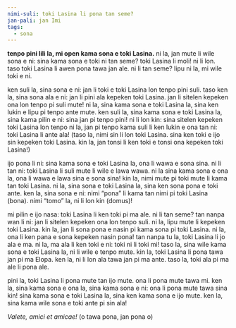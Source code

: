 ```yaml
---
nimi-suli: toki Lasina li pona tan seme?
jan-pali: jan Imi
tags:
  - sona
---
```


**tenpo pini lili la, mi open kama sona e toki Lasina.** ni la, jan mute li wile sona e ni: sina kama sona e toki ni tan seme? toki Lasina li moli! ni li lon. taso toki Lasina li awen pona tawa jan ale. ni li tan seme? lipu ni la, mi wile toki e ni.

ken suli la, sina sona e ni: jan li toki e toki Lasina lon tenpo pini suli. taso ken la, sina sona ala e ni: jan li pini ala kepeken toki Lasina. jan li sitelen kepeken ona lon tenpo pi suli mute! ni la, sina kama sona e toki Lasina la, sina ken lukin e lipu pi tenpo ante mute. ken suli la, sina kama sona e toki Lasina la, sina kama pilin e ni: sina jan pi tenpo pini! ni li lon kin: sina sitelen kepeken toki Lasina lon tenpo ni la, jan pi tenpo kama suli li ken lukin e ona tan ni: toki Lasina li ante ala! (taso la, nimi sin li lon toki Lasina. sina ken toki e ijo sin kepeken toki Lasina. kin la, jan tonsi li ken toki e tonsi ona kepeken toki Lasina!)

ijo pona li ni: sina kama sona e toki Lasina la, ona li wawa e sona sina. ni li tan ni: toki Lasina li suli mute li wile e lawa wawa. ni la sina kama sona e ona la, ona li wawa e lawa sina e sona sina! kin la, nimi mute pi toki mute li kama tan toki Lasina. ni la, sina sona e toki Lasina la, sina ken sona pona e toki ante. ken la, sina sona e ni: nimi “pona” li kama tan nimi pi toki Lasina (bona). nimi “tomo” la, ni li lon kin (domus)!

mi pilin e ijo nasa: toki Lasina li ken toki pi ma ale. ni li tan seme? tan nanpa wan li ni: jan li sitelen kepeken ona lon tenpo suli. ni la, lipu mute li kepeken toki Lasina. kin la, jan li sona pona e nasin pi kama sona pi toki Lasina. ni la, ona li ken pana e sona kepeken nasin pona! tan nanpa tu la, toki Lasina li jo ala e ma. ni la, ma ala li ken toki e ni: toki ni li toki mi! taso la, sina wile kama sona e toki Lasina la, ni li wile e tenpo mute. kin la, toki Lasina li pona tawa jan pi ma Elopa. ken la, ni li lon ala tawa jan pi ma ante. taso la, toki ala pi ma ale li pona ale.

pini la, toki Lasina li pona mute tan ijo mute. ona li pona mute tawa mi. ken la, sina kama sona e ona la, sina kama sona e ni: ona li pona mute tawa sina kin! sina kama sona e toki Lasina la, sina ken kama sona e ijo mute. ken la, sina kama wile sona e toki ante pi sin ala!

_Valete, amici et amicae!_ (o tawa pona, jan pona o)
